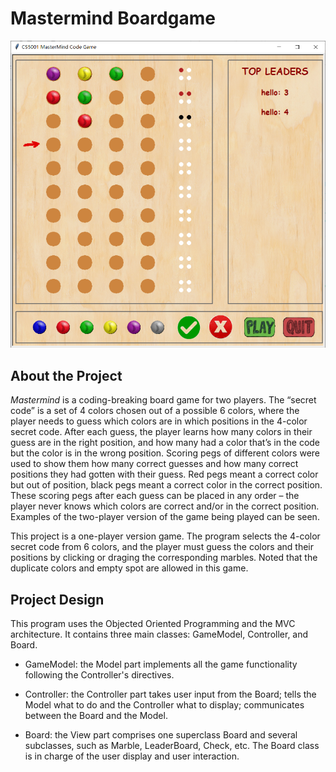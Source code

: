 # Mastermind Boardgame

<img width="600px" src="./screenshot.png">
<br />

## About the Project
*Mastermind* is a coding-breaking board game for two players. The “secret code” is a set of 4 colors chosen out of a possible 6 colors, where the player needs to guess which colors are in which positions in the 4-color secret code. After each guess, the player learns how many colors in their guess are in the right position, and how many had a color that’s in the code but the color is in the wrong position. Scoring pegs of different colors were used to show them how many correct guesses and how many correct positions they had gotten with their guess. Red pegs meant a correct color but out of position, black pegs meant a correct color in the correct position. These scoring pegs after each guess can be placed in any order – the player never knows which colors are correct and/or in the correct position. Examples of the two-player version of the game being played can be seen.

This project is a one-player version game. The program selects the 4-color secret code from 6 colors, and the player must guess the colors and their positions by clicking or draging the corresponding marbles. Noted that the duplicate colors and empty spot are allowed in this game.


## Project Design
This program uses the Objected Oriented Programming and the MVC architecture. It contains three main classes: GameModel, Controller, and Board.

- GameModel: the Model part implements all the game functionality following the Controller's directives.

- Controller: the Controller part takes user input from the Board; tells the Model what to do and the Controller what to display; communicates between the Board and the Model.

- Board: the View part comprises one superclass Board and several subclasses, such as Marble, LeaderBoard, Check, etc. The Board class is in charge of the user display and user interaction.
